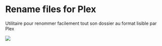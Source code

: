 # Rename files for Plex
Utilitaire pour renommer facilement tout son dossier au format lisible par Plex

<a href="https://i.imgur.com/Q7pUl9Z.png" target="_blank"><img src="https://i.imgur.com/Q7pUl9Z.png"/></a>

